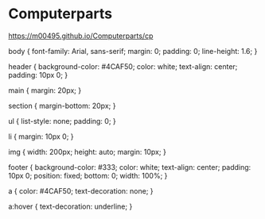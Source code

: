 # Computerparts
https://m00495.github.io/Computerparts/cp

body {
    font-family: Arial, sans-serif;
    margin: 0;
    padding: 0;
    line-height: 1.6;
}

header {
    background-color: #4CAF50;
    color: white;
    text-align: center;
    padding: 10px 0;
}

main {
    margin: 20px;
}

section {
    margin-bottom: 20px;
}

ul {
    list-style: none;
    padding: 0;
}

li {
    margin: 10px 0;
}

img {
    width: 200px;
    height: auto;
    margin: 10px;
}

footer {
    background-color: #333;
    color: white;
    text-align: center;
    padding: 10px 0;
    position: fixed;
    bottom: 0;
    width: 100%;
}

a {
    color: #4CAF50;
    text-decoration: none;
}

a:hover {
    text-decoration: underline;
}

